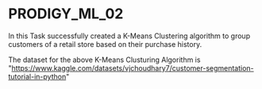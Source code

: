 # PRODIGY_ML_02

In this Task successfully created a K-Means Clustering algorithm to group customers of a retail store based on their purchase history.

The dataset for the above K-Means Clusturing Algorithm is "https://www.kaggle.com/datasets/vjchoudhary7/customer-segmentation-tutorial-in-python"
